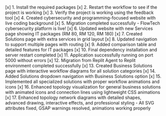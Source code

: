 [x] 1. Install the required packages
[x] 2. Restart the workflow to see if the project is working
[x] 3. Verify the project is working using the feedback tool
[x] 4. Created cybersecurity and programming-focused website with live coding background
[x] 5. Migration completed successfully - FlowTech cybersecurity platform is live!
[x] 6. Updated website with new Services page showing IT packages (RM 80, RM 120, RM 180)
[x] 7. Created Solutions page with extra services in grid layout
[x] 8. Updated navigation to support multiple pages with routing
[x] 9. Added comparison table and detailed features for IT packages
[x] 10. Final dependency installation and server restart completed
[x] 11. Application successfully running on port 5000 without errors
[x] 12. Migration from Replit Agent to Replit environment completed successfully
[x] 13. Created Business Solutions page with interactive workflow diagrams for all solution categories
[x] 14. Added Solutions dropdown navigation with Business Solutions option
[x] 15. Implemented all specialized solutions with proper workflow animations and icons
[x] 16. Enhanced topology visualization for general business solutions with animated icons and connection lines using lightweight CSS animations
[x] 17. Enhanced topology network diagrams with detailed shapes, advanced drawing, interactive effects, and professional styling - All SVG attributes fixed, GSAP warnings resolved, animations working properly